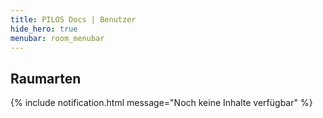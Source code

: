 ```yaml
---
title: PILOS Docs | Benutzer
hide_hero: true
menubar: room_menubar
---
```


## Raumarten


{% include notification.html message="Noch keine Inhalte verfügbar" %}



